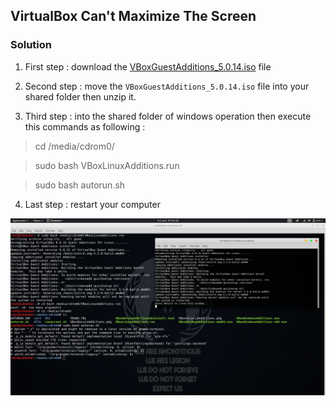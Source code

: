 ## VirtualBox Can't Maximize The Screen

### Solution
1. First step : download the [VBoxGuestAdditions_5.0.14.iso](http://download.virtualbox.org/virtualbox/5.0.14/VBoxGuestAdditions_5.0.14.iso) file

2. Second step : move the `VBoxGuestAdditions_5.0.14.iso` file into your shared folder then unzip it.

3. Third step : into the shared folder of windows operation then execute this commands as following :

> cd  /media/cdrom0/

> sudo bash VBoxLinuxAdditions.run

> sudo bash autorun.sh


4. Last step : restart your computer

![ ](images/virtualbox-can't-maximize-the-screen.md.png)
